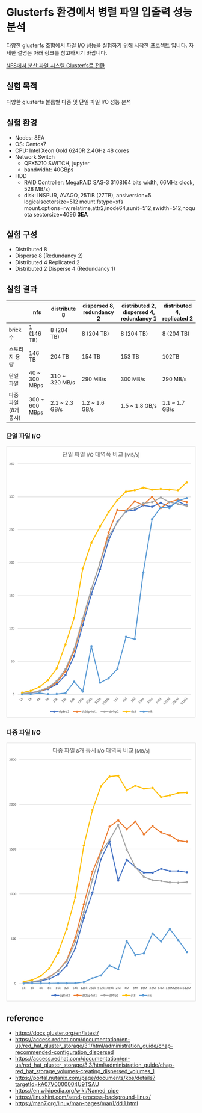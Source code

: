 # Glusterfs 환경에서 병렬 파일 입출력 성능 분석

다양한 glusterfs 조합에서 파일 I/O 성능을 실험하기 위해 시작한 프로젝트 입니다. 자세한 설명은 아래 링크를 참고하시기 바랍니다.

[NFS에서 분산 파일 시스템 Glusterfs로 전환](https://deagwon.com/post/60)


## 실험 목적
다양한 glusterfs 볼륨별 다중 및 단일 파일 I/O 성능 분석

## 실험 환경
- Nodes: 8EA
- OS: Centos7
- CPU: Intel Xeon Gold 6240R 2.4GHz 48 cores
- Network Switch
    - QFX5210 SWITCH, jupyter
    - bandwidht: 40GBps
- HDD
    - RAID Controller: MegaRAID SAS-3 3108(64 bits width, 66MHz clock, 528 MB/s)
    - disk: INSPUR, AVAGO, 25TiB (27TB), ansiversion=5 logicalsectorsize=512 mount.fstype=xfs mount.options=rw,relatime,attr2,inode64,sunit=512,swidth=512,noquota sectorsize=4096 **3EA**

## 실험 구성
- Distributed 8
- Disperse 8 (Redundancy 2)
- Distributed 4 Replicated 2
- Distributed 2 Disperse 4 (Redundancy 1)

## 실험 결과

|              | nfs            | distribute 8   | dispersed 8, redundancy 2 | distributed 2, dispersed 4, redundancy 1 | distributed 4, replicated 2 |
| ------------ | -------------- | -------------- | ------------------------- | ---------------------------------------- | --------------------------- |
| brick 수      | 1 (146 TB)     | 8 (204 TB)     | 8 (204 TB)                | 8 (204 TB)                               | 8 (204 TB)                  |
| 스토리지 용량      | 146 TB         | 204 TB         | 154 TB                    | 153 TB                                   | 102TB                       |
| 단일 파일        | 40 ~ 300 MBps  | 310 ~ 320 MB/s | 290 MB/s                  | 300 MB/s                                 | 290 MB/s                    |
| 다중 파일(8개 동시) | 300 ~ 600 MBps | 2.1 ~ 2.3 GB/s | 1.2 ~ 1.6 GB/s            | 1.5 ~ 1.8 GB/s                           | 1.1 ~ 1.7 GB/s              |

### 단일 파일 I/O
<img src="images/single-file.png"/>

### 다중 파일 I/O
<img src="images/multiple-file.png"/>


## reference
- https://docs.gluster.org/en/latest/
- https://access.redhat.com/documentation/en-us/red_hat_gluster_storage/3.1/html/administration_guide/chap-recommended-configuration_dispersed
- https://access.redhat.com/documentation/en-us/red_hat_gluster_storage/3.3/html/administration_guide/chap-red_hat_storage_volumes-creating_dispersed_volumes_1
- https://portal.nutanix.com/page/documents/kbs/details?targetId=kA07V0000004U9TSAU
- https://en.wikipedia.org/wiki/Named_pipe
- https://linuxhint.com/send-process-background-linux/
- https://man7.org/linux/man-pages/man1/dd.1.html